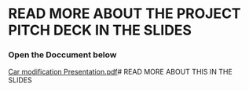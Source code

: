 # READ MORE ABOUT THE PROJECT PITCH DECK IN THE SLIDES
### Open the Doccument below 
[Car modification Presentation.pdf](https://github.com/user-attachments/files/17012671/Car.modification.Presentation.pdf)# READ MORE ABOUT THIS IN THE SLIDES
